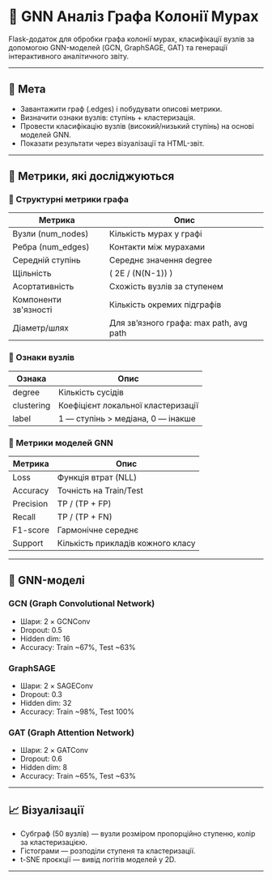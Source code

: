 # 🐜 GNN Аналіз Графа Колонії Мурах

Flask-додаток для обробки графа колонії мурах, класифікації вузлів за допомогою GNN-моделей (GCN, GraphSAGE, GAT) та генерації інтерактивного аналітичного звіту.

---

## 📌 Мета

- Завантажити граф (.edges) і побудувати описові метрики.
- Визначити ознаки вузлів: ступінь + кластеризація.
- Провести класифікацію вузлів (високий/низький ступінь) на основі моделей GNN.
- Показати результати через візуалізації та HTML-звіт.

---

## 🧪 Метрики, які досліджуються

### 🔹 Структурні метрики графа
| Метрика               | Опис |
|-----------------------|------|
| Вузли (num_nodes)     | Кількість мурах у графі |
| Ребра (num_edges)     | Контакти між мурахами |
| Середній ступінь      | Середнє значення degree |
| Щільність             | \( 2E / (N(N-1)) \) |
| Асортативність        | Схожість вузлів за ступенем |
| Компоненти зв'язності | Кількість окремих підграфів |
| Діаметр/шлях          | Для зв’язного графа: max path, avg path |

### 🔹 Ознаки вузлів
| Ознака       | Опис |
|--------------|------|
| degree       | Кількість сусідів |
| clustering   | Коефіцієнт локальної кластеризації |
| label        | 1 — ступінь > медіана, 0 — інакше |

### 🔹 Метрики моделей GNN
| Метрика     | Опис |
|-------------|------|
| Loss        | Функція втрат (NLL) |
| Accuracy    | Точність на Train/Test |
| Precision   | TP / (TP + FP) |
| Recall      | TP / (TP + FN) |
| F1-score    | Гармонічне середнє |
| Support     | Кількість прикладів кожного класу |

---

## 🧠 GNN-моделі

### GCN (Graph Convolutional Network)
- Шари: 2 × GCNConv
- Dropout: 0.5
- Hidden dim: 16
- Accuracy: Train ~67%, Test ~63%

### GraphSAGE
- Шари: 2 × SAGEConv
- Dropout: 0.3
- Hidden dim: 32
- Accuracy: Train ~98%, Test 100%

### GAT (Graph Attention Network)
- Шари: 2 × GATConv
- Dropout: 0.6
- Hidden dim: 8
- Accuracy: Train ~65%, Test ~63%

---

## 📈 Візуалізації

- Субграф (50 вузлів) — вузли розміром пропорційно ступеню, колір за кластеризацією.
- Гістограми — розподіли ступеня та кластеризації.
- t-SNE проєкції — вивід логітів моделей у 2D.

---
